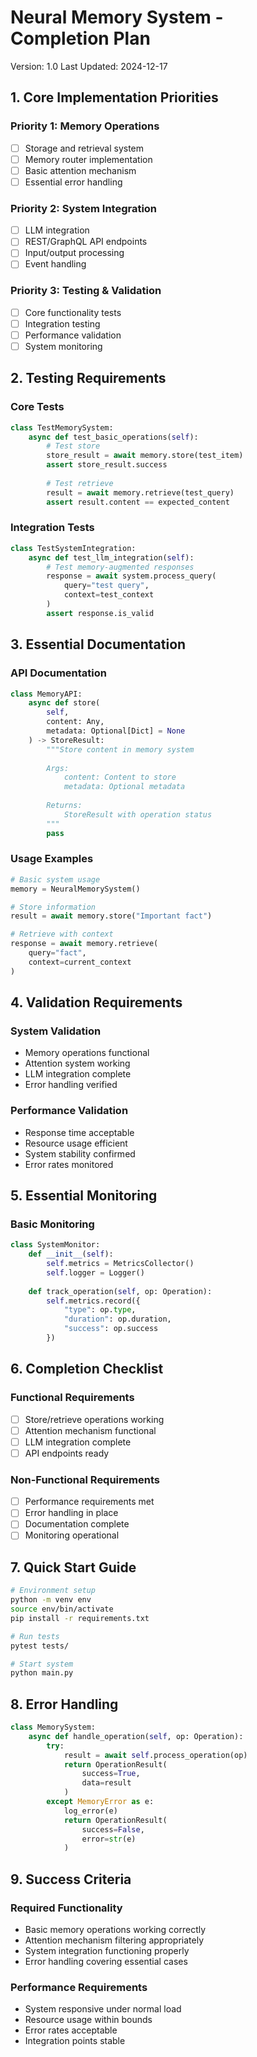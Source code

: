 # Neural Memory System - Completion Plan
Version: 1.0
Last Updated: 2024-12-17

## 1. Core Implementation Priorities

### Priority 1: Memory Operations
- [ ] Storage and retrieval system
- [ ] Memory router implementation
- [ ] Basic attention mechanism
- [ ] Essential error handling

### Priority 2: System Integration
- [ ] LLM integration
- [ ] REST/GraphQL API endpoints
- [ ] Input/output processing
- [ ] Event handling

### Priority 3: Testing & Validation
- [ ] Core functionality tests
- [ ] Integration testing
- [ ] Performance validation
- [ ] System monitoring

## 2. Testing Requirements

### Core Tests
```python
class TestMemorySystem:
    async def test_basic_operations(self):
        # Test store
        store_result = await memory.store(test_item)
        assert store_result.success
        
        # Test retrieve
        result = await memory.retrieve(test_query)
        assert result.content == expected_content
```

### Integration Tests
```python
class TestSystemIntegration:
    async def test_llm_integration(self):
        # Test memory-augmented responses
        response = await system.process_query(
            query="test query",
            context=test_context
        )
        assert response.is_valid
```

## 3. Essential Documentation

### API Documentation
```python
class MemoryAPI:
    async def store(
        self, 
        content: Any, 
        metadata: Optional[Dict] = None
    ) -> StoreResult:
        """Store content in memory system
        
        Args:
            content: Content to store
            metadata: Optional metadata
            
        Returns:
            StoreResult with operation status
        """
        pass
```

### Usage Examples
```python
# Basic system usage
memory = NeuralMemorySystem()

# Store information
result = await memory.store("Important fact")

# Retrieve with context
response = await memory.retrieve(
    query="fact",
    context=current_context
)
```

## 4. Validation Requirements

### System Validation
- Memory operations functional
- Attention system working
- LLM integration complete
- Error handling verified

### Performance Validation
- Response time acceptable
- Resource usage efficient
- System stability confirmed
- Error rates monitored

## 5. Essential Monitoring

### Basic Monitoring
```python
class SystemMonitor:
    def __init__(self):
        self.metrics = MetricsCollector()
        self.logger = Logger()
    
    def track_operation(self, op: Operation):
        self.metrics.record({
            "type": op.type,
            "duration": op.duration,
            "success": op.success
        })
```

## 6. Completion Checklist

### Functional Requirements
- [ ] Store/retrieve operations working
- [ ] Attention mechanism functional
- [ ] LLM integration complete
- [ ] API endpoints ready

### Non-Functional Requirements
- [ ] Performance requirements met
- [ ] Error handling in place
- [ ] Documentation complete
- [ ] Monitoring operational

## 7. Quick Start Guide

```bash
# Environment setup
python -m venv env
source env/bin/activate
pip install -r requirements.txt

# Run tests
pytest tests/

# Start system
python main.py
```

## 8. Error Handling

```python
class MemorySystem:
    async def handle_operation(self, op: Operation):
        try:
            result = await self.process_operation(op)
            return OperationResult(
                success=True,
                data=result
            )
        except MemoryError as e:
            log_error(e)
            return OperationResult(
                success=False,
                error=str(e)
            )
```

## 9. Success Criteria

### Required Functionality
- Basic memory operations working correctly
- Attention mechanism filtering appropriately
- System integration functioning properly
- Error handling covering essential cases

### Performance Requirements
- System responsive under normal load
- Resource usage within bounds
- Error rates acceptable
- Integration points stable

